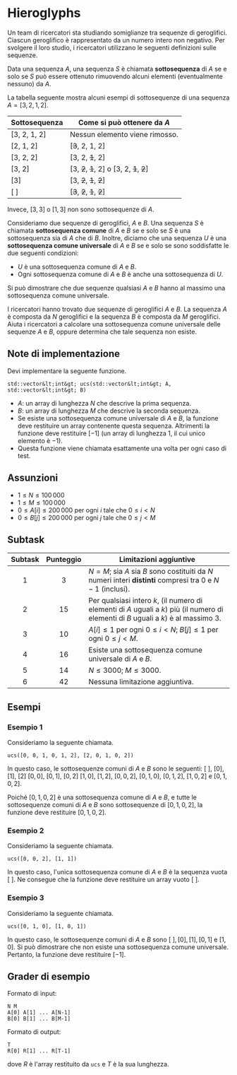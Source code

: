 # Hieroglyphs

Un team di ricercatori sta studiando somiglianze tra sequenze di geroglifici.
Ciascun geroglifico è rappresentato da un numero intero non negativo.
Per svolgere il loro studio, i ricercatori utilizzano le seguenti definizioni sulle sequenze.

Data una sequenza $A$,
 una sequenza $S$ è chiamata **sottosequenza** di $A$
 se e solo se $S$ può essere ottenuto
 rimuovendo alcuni elementi (eventualmente nessuno) da $A$.

La tabella seguente mostra alcuni esempi di sottosequenze di una sequenza $A = [3, 2, 1, 2]$.

| Sottosequenza | Come si può ottenere da $A$ |
|----------------|--------------------------------|
| [3, 2, 1, 2] | Nessun elemento viene rimosso.
| [2, 1, 2] | [<s>3</s>, 2, 1, 2]
| [3, 2, 2] | [3, 2, <s>1</s>, 2]
| [3, 2] | [3, <s>2</s>, <s>1</s>, 2] o [3, 2, <s>1</s>, <s>2</s>]
| [3] | [3, <s>2</s>, <s>1</s>, <s>2</s>]
| [ ] | [<s>3</s>, <s>2</s>, <s>1</s>, <s>2</s>]

Invece, $[3, 3]$ o $[1, 3]$ non sono sottosequenze di $A$.

Consideriamo due sequenze di geroglifici, $A$ e $B$.
Una sequenza $S$ è chiamata **sottosequenza comune** di $A$ e $B$
 se e solo se $S$ è una sottosequenza sia di $A$ che di $B$.
Inoltre, diciamo che una sequenza $U$ è una **sottosequenza comune universale** di $A$ e $B$
 se e solo se sono soddisfatte le due seguenti condizioni:
* $U$ è una sottosequenza comune di $A$ e $B$.
* Ogni sottosequenza comune di $A$ e $B$ è anche una sottosequenza di $U$.

Si può dimostrare che due sequenze qualsiasi $A$ e $B$
 hanno al massimo una sottosequenza comune universale.

I ricercatori hanno trovato due sequenze di geroglifici $A$ e $B$.
La sequenza $A$ è composta da $N$ geroglifici
 e la sequenza $B$ è composta da $M$ geroglifici.
Aiuta i ricercatori a calcolare
 una sottosequenza comune universale delle sequenze $A$ e $B$,
 oppure determina che tale sequenza non esiste.

## Note di implementazione

Devi implementare la seguente funzione.

```
std::vector&lt;int&gt; ucs(std::vector&lt;int&gt; A, std::vector&lt;int&gt; B)
```

* $A$: un array di lunghezza $N$ che descrive la prima sequenza.
* $B$: un array di lunghezza $M$ che descrive la seconda sequenza.
* Se esiste una sottosequenza comune universale di $A$ e $B$,
   la funzione deve restituire un array contenente questa sequenza.
  Altrimenti la funzione deve restituire $[-1]$
   (un array di lunghezza $1$, il cui unico elemento è $-1$).
* Questa funzione viene chiamata esattamente una volta per ogni caso di test.

## Assunzioni

* $1 \leq N \leq 100\,000$
* $1 \leq M \leq 100\,000$
* $0 \leq A[i] \leq 200\,000$ per ogni $i$ tale che $0 \leq i < N$
* $0 \leq B[j] \leq 200\,000$ per ogni $j$ tale che $0 \leq j < M$

## Subtask

| Subtask | Punteggio | Limitazioni aggiuntive |
| :-----: | :----: | ---------------------- |
| 1 | $3$ | $N = M$; sia $A$ sia $B$ sono costituiti da $N$ numeri interi **distinti** compresi tra $0$ e $N-1$ (inclusi).
| 2 | $15$ | Per qualsiasi intero $k$, (il numero di elementi di $A$ uguali a $k$) più (il numero di elementi di $B$ uguali a $k$) è al massimo $3$.
| 3 | $10$ | $A[i] \leq 1$ per ogni $0 \leq i < N$; $B[j] \leq 1$ per ogni $0 \leq j < M$.
| 4 | $16$ | Esiste una sottosequenza comune universale di $A$ e $B$.
| 5 | $14$ | $N \leq 3000$; $M \leq 3000$.
| 6 | $42$ | Nessuna limitazione aggiuntiva.

## Esempi

### Esempio 1

Consideriamo la seguente chiamata.

```
ucs([0, 0, 1, 0, 1, 2], [2, 0, 1, 0, 2])
```

In questo caso, le sottosequenze comuni di $A$ e $B$ sono le seguenti:
 $[\ ]$, $[0]$, $[1]$, $[2]$ $[0, 0]$, $[0, 1]$, $[0, 2]$ $[1, 0]$, $[1, 2]$, $[0, 0, 2]$, $[0, 1, 0]$, $[0, 1, 2]$, $[1, 0, 2]$ e $[0, 1, 0, 2]$.

Poiché $[0, 1, 0, 2]$ è una sottosequenza comune di $A$ e $B$, e
 tutte le sottosequenze comuni di $A$ e $B$ sono sottosequenze di $[0, 1, 0, 2]$,
 la funzione deve restituire $[0, 1, 0, 2]$.

### Esempio 2

Consideriamo la seguente chiamata.

```
ucs([0, 0, 2], [1, 1])
```

In questo caso, l'unica sottosequenza comune di $A$ e $B$ è la sequenza vuota $[\ ]$.
Ne consegue che la funzione deve restituire un array vuoto $[\ ]$.

### Esempio 3

Consideriamo la seguente chiamata.
```
ucs([0, 1, 0], [1, 0, 1])
```

In questo caso, le sottosequenze comuni di $A$ e $B$ sono
 $[\ ], [0], [1], [0, 1]$ e $[1, 0]$.
Si può dimostrare che non esiste una sottosequenza comune universale.
Pertanto, la funzione deve restituire $[-1]$.

## Grader di esempio

Formato di input:

```
N M
A[0] A[1] ... A[N-1]
B[0] B[1] ... B[M-1]
```

Formato di output:

```
T
R[0] R[1] ... R[T-1]
```

dove $R$ è l'array restituito da `ucs` e $T$ è la sua lunghezza.
